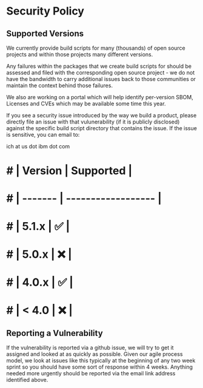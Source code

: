 # Security Policy

## Supported Versions

We currently provide build scripts for many (thousands) of open source projects and within those projects many different versions.

Any failures within the packages that we create build scripts for should be assessed and filed with the corresponding open source project - 
we do not have the bandwidth to carry additional issues back to those communities or maintain the context behind those failures.

We also are working on a portal which will help identify per-version SBOM, Licenses and CVEs which may be available some time this year.

If you see a security issue introduced by the way we build a product, please directly file an issue with that vulunerability (if it is publicly
disclosed) against the specific build script directory that contains the issue.  If the issue is sensitive, you can email to:

ich at us dot ibm dot com

# # | Version | Supported          |
# # | ------- | ------------------ |
# # | 5.1.x   | :white_check_mark: |
# # | 5.0.x   | :x:                |
# # | 4.0.x   | :white_check_mark: |
# # | < 4.0   | :x:                |

## Reporting a Vulnerability

If the vulnerability is reported via a github issue, we will try to get it assigned and looked at as quickly as possible.  Given
our agile process model, we look at issues like this typically at the beginning of any two week sprint so you should have some sort of
response within 4 weeks.  Anything needed more urgently should be reported via the email link address identified above.
